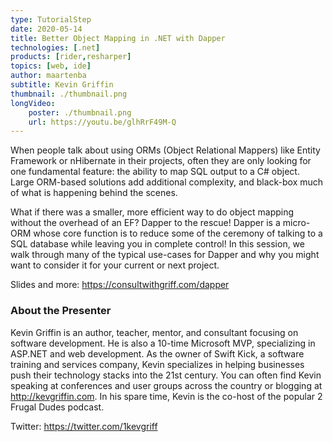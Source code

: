 ```yaml
---
type: TutorialStep
date: 2020-05-14
title: Better Object Mapping in .NET with Dapper
technologies: [.net]
products: [rider,resharper]
topics: [web, ide]
author: maartenba
subtitle: Kevin Griffin
thumbnail: ./thumbnail.png
longVideo: 
    poster: ./thumbnail.png
    url: https://youtu.be/glhRrF49M-Q
---
```


When people talk about using ORMs (Object Relational Mappers) like Entity Framework or nHibernate in their projects, often they are only looking for one fundamental feature: the ability to map SQL output to a C# object. Large ORM-based solutions add additional complexity, and black-box much of what is happening behind the scenes. 

What if there was a smaller, more efficient way to do object mapping without the overhead of an EF? Dapper to the rescue! Dapper is a micro-ORM whose core function is to reduce some of the ceremony of talking to a SQL database while leaving you in complete control! In this session, we walk through many of the typical use-cases for Dapper and why you might want to consider it for your current or next project.

Slides and more: https://consultwithgriff.com/dapper

### About the Presenter

Kevin Griffin is an author, teacher, mentor, and consultant focusing on software development. He is also a 10-time Microsoft MVP, specializing in ASP.NET and web development. As the owner of Swift Kick, a software training and services company, Kevin specializes in helping businesses push their technology stacks into the 21st century. You can often find Kevin speaking at conferences and user groups across the country or blogging at http://kevgriffin.com. In his spare time, Kevin is the co-host of the popular 2 Frugal Dudes podcast.

Twitter: https://twitter.com/1kevgriff